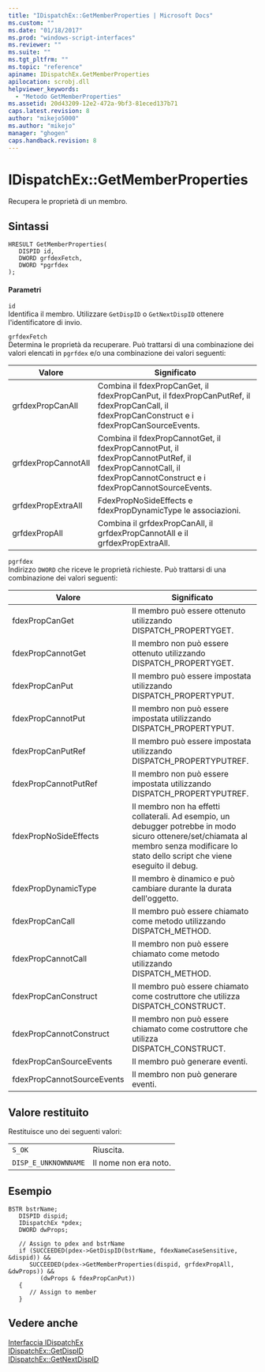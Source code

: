 ```yaml
---
title: "IDispatchEx::GetMemberProperties | Microsoft Docs"
ms.custom: ""
ms.date: "01/18/2017"
ms.prod: "windows-script-interfaces"
ms.reviewer: ""
ms.suite: ""
ms.tgt_pltfrm: ""
ms.topic: "reference"
apiname: IDispatchEx.GetMemberProperties
apilocation: scrobj.dll
helpviewer_keywords: 
  - "Metodo GetMemberProperties"
ms.assetid: 20d43209-12e2-472a-9bf3-81eced137b71
caps.latest.revision: 8
author: "mikejo5000"
ms.author: "mikejo"
manager: "ghogen"
caps.handback.revision: 8
---
```

# IDispatchEx::GetMemberProperties
Recupera le proprietà di un membro.  
  
## Sintassi  
  
```  
HRESULT GetMemberProperties(  
   DISPID id,  
   DWORD grfdexFetch,  
   DWORD *pgrfdex  
);  
```  
  
#### Parametri  
 `id`  
 Identifica il membro.  Utilizzare `GetDispID` o `GetNextDispID` ottenere l'identificatore di invio.  
  
 `grfdexFetch`  
 Determina le proprietà da recuperare.  Può trattarsi di una combinazione dei valori elencati in `pgrfdex` e\/o una combinazione dei valori seguenti:  
  
|Valore|Significato|  
|------------|-----------------|  
|grfdexPropCanAll|Combina il fdexPropCanGet, il fdexPropCanPut, il fdexPropCanPutRef, il fdexPropCanCall, il fdexPropCanConstruct e i fdexPropCanSourceEvents.|  
|grfdexPropCannotAll|Combina il fdexPropCannotGet, il fdexPropCannotPut, il fdexPropCannotPutRef, il fdexPropCannotCall, il fdexPropCannotConstruct e i fdexPropCannotSourceEvents.|  
|grfdexPropExtraAll|FdexPropNoSideEffects e fdexPropDynamicType le associazioni.|  
|grfdexPropAll|Combina il grfdexPropCanAll, il grfdexPropCannotAll e il grfdexPropExtraAll.|  
  
 `pgrfdex`  
 Indirizzo `DWORD` che riceve le proprietà richieste.  Può trattarsi di una combinazione dei valori seguenti:  
  
|Valore|Significato|  
|------------|-----------------|  
|fdexPropCanGet|Il membro può essere ottenuto utilizzando DISPATCH\_PROPERTYGET.|  
|fdexPropCannotGet|Il membro non può essere ottenuto utilizzando DISPATCH\_PROPERTYGET.|  
|fdexPropCanPut|Il membro può essere impostata utilizzando DISPATCH\_PROPERTYPUT.|  
|fdexPropCannotPut|Il membro non può essere impostata utilizzando DISPATCH\_PROPERTYPUT.|  
|fdexPropCanPutRef|Il membro può essere impostata utilizzando DISPATCH\_PROPERTYPUTREF.|  
|fdexPropCannotPutRef|Il membro non può essere impostata utilizzando DISPATCH\_PROPERTYPUTREF.|  
|fdexPropNoSideEffects|Il membro non ha effetti collaterali.  Ad esempio, un debugger potrebbe in modo sicuro ottenere\/set\/chiamata al membro senza modificare lo stato dello script che viene eseguito il debug.|  
|fdexPropDynamicType|Il membro è dinamico e può cambiare durante la durata dell'oggetto.|  
|fdexPropCanCall|Il membro può essere chiamato come metodo utilizzando DISPATCH\_METHOD.|  
|fdexPropCannotCall|Il membro non può essere chiamato come metodo utilizzando DISPATCH\_METHOD.|  
|fdexPropCanConstruct|Il membro può essere chiamato come costruttore che utilizza DISPATCH\_CONSTRUCT.|  
|fdexPropCannotConstruct|Il membro non può essere chiamato come costruttore che utilizza DISPATCH\_CONSTRUCT.|  
|fdexPropCanSourceEvents|Il membro può generare eventi.|  
|fdexPropCannotSourceEvents|Il membro non può generare eventi.|  
  
## Valore restituito  
 Restituisce uno dei seguenti valori:  
  
|||  
|-|-|  
|`S_OK`|Riuscita.|  
|`DISP_E_UNKNOWNNAME`|Il nome non era noto.|  
  
## Esempio  
  
```  
BSTR bstrName;  
   DISPID dispid;  
   IDispatchEx *pdex;   
   DWORD dwProps;  
  
   // Assign to pdex and bstrName  
   if (SUCCEEDED(pdex->GetDispID(bstrName, fdexNameCaseSensitive, &dispid)) &&  
      SUCCEEDED(pdex->GetMemberProperties(dispid, grfdexPropAll, &dwProps)) &&  
         (dwProps & fdexPropCanPut))  
   {  
      // Assign to member  
   }  
```  
  
## Vedere anche  
 [Interfaccia IDispatchEx](../../winscript/reference/idispatchex-interface.md)   
 [IDispatchEx::GetDispID](../../winscript/reference/idispatchex-getdispid.md)   
 [IDispatchEx::GetNextDispID](../../winscript/reference/idispatchex-getnextdispid.md)
